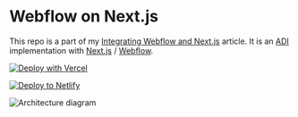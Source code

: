 # Webflow on Next.js

This repo is a part of my [Integrating Webflow and Next.js](https://kennedyrose.com/blog/integrating-webflow-and-next-js) article. It is an [ADI](https://kennedyrose.com/blog/intro-to-adi-patterns) implementation with [Next.js](https://nextjs.org/docs/getting-started) / [Webflow](https://webflow.com/).

[![Deploy with Vercel](https://vercel.com/button)](https://vercel.com/new/git/external?repository-url=https://github.com/naimboughattas/webflow-to-nextjs&env=WEBFLOW_URL&envDescription=Your%20Webflow%20URL%20with%20no%20trailing%20slash)

[![Deploy to Netlify](https://www.netlify.com/img/deploy/button.svg)](https://app.netlify.com/start/deploy?repository=https://github.com/naimboughattas/webflow-to-nextjs)

![Architecture diagram](https://kennedyrose.com/static/images/webflow-on-next/webflow-on-next-diagram.gif)